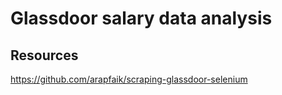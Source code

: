 # Glassdoor salary data analysis

## Resources
https://github.com/arapfaik/scraping-glassdoor-selenium
